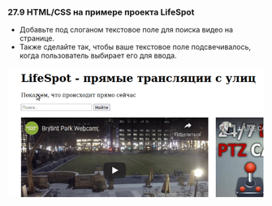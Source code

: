 ### 27.9 HTML/CSS на примере проекта LifeSpot


* Добавьте под слоганом текстовое поле для поиска видео на странице.
* Также сделайте так, чтобы ваше текстовое поле подсвечивалось, когда пользователь выбирает его для ввода.

![Результат](Static/img/module27.gif)








